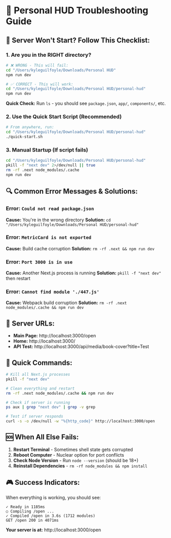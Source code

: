 # 🔧 Personal HUD Troubleshooting Guide

## 🚨 Server Won't Start? Follow This Checklist:

### 1. **Are you in the RIGHT directory?**
```bash
# ❌ WRONG - This will fail:
cd "/Users/kyleguilfoyle/Downloads/Personal HUD"
npm run dev

# ✅ CORRECT - This will work:
cd "/Users/kyleguilfoyle/Downloads/Personal HUD/personal-hud"
npm run dev
```

**Quick Check:** Run `ls` - you should see `package.json`, `app/`, `components/`, etc.

### 2. **Use the Quick Start Script (Recommended)**
```bash
# From anywhere, run:
cd "/Users/kyleguilfoyle/Downloads/Personal HUD/personal-hud"
./quick-start.sh
```

### 3. **Manual Startup (If script fails)**
```bash
cd "/Users/kyleguilfoyle/Downloads/Personal HUD/personal-hud"
pkill -f "next dev" 2>/dev/null || true
rm -rf .next node_modules/.cache
npm run dev
```

## 🔍 Common Error Messages & Solutions:

### Error: `Could not read package.json`
**Cause:** You're in the wrong directory
**Solution:** `cd "/Users/kyleguilfoyle/Downloads/Personal HUD/personal-hud"`

### Error: `MetricCard is not exported`
**Cause:** Build cache corruption
**Solution:** `rm -rf .next && npm run dev`

### Error: `Port 3000 is in use`
**Cause:** Another Next.js process is running
**Solution:** `pkill -f "next dev"` then restart

### Error: `Cannot find module './447.js'`
**Cause:** Webpack build corruption
**Solution:** `rm -rf .next node_modules/.cache && npm run dev`

## 🎯 Server URLs:

- **Main Page:** http://localhost:3000/open
- **Home:** http://localhost:3000/
- **API Test:** http://localhost:3000/api/media/book-cover?title=Test

## 📱 Quick Commands:

```bash
# Kill all Next.js processes
pkill -f "next dev"

# Clean everything and restart
rm -rf .next node_modules/.cache && npm run dev

# Check if server is running
ps aux | grep "next dev" | grep -v grep

# Test if server responds
curl -s -o /dev/null -w "%{http_code}" http://localhost:3000/open
```

## 🆘 When All Else Fails:

1. **Restart Terminal** - Sometimes shell state gets corrupted
2. **Reboot Computer** - Nuclear option for port conflicts
3. **Check Node Version** - Run `node --version` (should be 18+)
4. **Reinstall Dependencies** - `rm -rf node_modules && npm install`

## 🎮 Success Indicators:

When everything is working, you should see:
```
✓ Ready in 1185ms
○ Compiling /open ...
✓ Compiled /open in 3.6s (1712 modules)
GET /open 200 in 4071ms
```

**Your server is at:** http://localhost:3000/open 